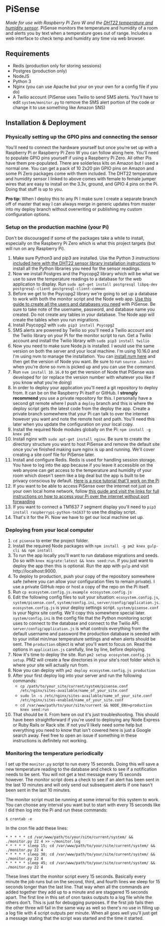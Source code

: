# PiSense

*Made for use with Raspberry Pi Zero W and the [DHT22 temperature and humidity sensor](https://www.amazon.com/gp/product/B073F472JL/ref=ppx_yo_dt_b_asin_title_o01_s00?ie=UTF8&psc=1)*. PiSense monitors the temperature and humidity of a room and alerts you by text when a temperature goes out of range. Includes a web interface to check temp and humidity any time via web browser.

## Requirements

- Redis (production only for storing sessions)
- Postgres (production only)
- NodeJS
- Python 3
- Nginx (you can use Apache but your on your own for a config file if you do)
- A Twilio account (PiSense uses Twilio to send SMS alerts. You'll have to edit `system/monitor.py` to remove the SMS alert portion of the code or change it to use something like Amazon SNS)

## Installation & Deployment

### Physically setting up the GPIO pins and connecting the sensor

You'll need to connect the hardware yourself but once you're set up with a Raspberry Pi or Raspberry Pi Zero W you can follow along here. You'll need to populate GPIO pins yourself if using a Raspberry Pi Zero. All other Pis have them pre-populated. There are solderless kits on Amazon but I used a normal one. You can get a pack of 10 2x20 pin GPIO pins on Amazon and some Pi Zero packages come with them included. The DHT22 temperature and humidity sensor I linked to above comes with female to female jumper wires that are easy to install on the 3.3v, ground, and GPIO 4 pins on the Pi. Doing that stuff is up to you.

__Pro tip:__ When I deploy this to any Pi I make sure I create a separate branch off of master that way I can always merge in generic updates from master into my deploy branch without overwriting or publishing my custom configuration options.

### Setup on the production machine (your Pi)

Don't be discouraged if some of the packages take a while to install, especially on the Raspberry Pi Zero which is what this project targets (but will run on any Raspberry Pi).

1. Make sure Python3 and pip3 are installed. Use the Python 3 instructions [included here with the DHT22 sensor library installation instructions](https://github.com/adafruit/Adafruit_Python_DHT) to install all the Python libraries you need for the sensor readings.
2. Now we install Postgres and the Psycopg2 library which will be what we use to save the temperature readings to a database for the web application to display. Run `sudo apt-get install postgresql libpq-dev postgresql-client postgresql-client-common`
3. Before we get to the Psycopg2 library we're going to set up a database to work with both the monitor script and the Node web app. [Use this guide to create all the users and databases you need](https://www.digitalocean.com/community/tutorials/how-to-install-and-use-postgresql-on-ubuntu-18-04) with PiSense. Be sure to take note of the username, password, and database name you created. Do not create any tables in your database. The Node app will create the tables when you run migrations.
4. Install Psycopg2 with `sudo pip3 install Psycopg2`
5. SMS alerts are powered by Twilio so you'll need a Twilio account and the Twilio library on your Pi for the monitor script to run. Get a Twilio account and install the Twilio library with `sudo pip3 install twilio`
6. Now you need to make sure Node.js is installed. I would use the same version on both the server and your local machine. I'm using 10.16.0 and I'm using nvm to manage the installation. You can [install nvm here](https://github.com/nvm-sh/nvm) and then get the version of Node you want. Be sure to run `source .bashrc` when you're done so nvm is picked up and you can use the command.
7. Run `nvm install 10.16.0` to get the version of Node that PiSense was developed for (or replace the version number with whatever you like if you know what you're doing)
8. In order to deploy your application you'll need a git repository to deploy from. It can be on the Raspberry Pi itself or GitHub. I __strongly recommend__ you use a private repository for this. I personally have a second git remote where I push a `deploy` branch and this is where the deploy script gets the latest code from the deploy the app. Create a private branch somewhere that your Pi can talk to over the internet however you want and note the remote host and path. You'll need this later when you update the configuration on your local copy.
9. Install the required Node modules globally on the Pi: `npm install -g knex pm2`
10. Install nginx with `sudo apt-get install nginx`. Be sure to create the directory structure you want to host PiSense and remove the default site once you've finished making sure nginx is up and running. We'll cover creating a site conf file for PiSense later.
11. Install and configure Redis. Redis is used for handling session storage. You have to log into the app because if you leave it accessible on the web anyone can get access to the temperature and humidity of your room which doesn't seem like a big deal but the app is built to be privacy conscious by default. [Here is a nice tutorial that'll work on the Pi](https://www.digitalocean.com/community/tutorials/how-to-install-and-secure-redis-on-ubuntu-18-04)
12. If you want to be able to access PiSense over the internet not just on your own local home network, follow [this guide and visit the links for full instructions on how to access your Pi over the internet without port forwarding](http://billpatrianakos.me/blog/2019/07/12/access-a-raspberry-pi-from-anywhere-without-port-forwarding/)
13. If you want to connect a TM1637 7 segment display you'll need to `pip3 install raspberrypi-python-tm1637` to use the display script.
14. That's it for the Pi. Now we have to get our local machine set up.

### Deploying from your local computer

1. `cd pisense` to enter the project folder.
2. Install the required Node packages with `npm install -g pm2 knex gulp-cli && npm install`
3. To run the app locally you'll want to run database migrations and seeds. Do so with `knex migrate:latest && knex seed:run`. If you just want to deploy the app then this is optional. Run the app with `gulp` and visit http://localhost:9000.
4. To deploy to production, push your copy of the repository somewhere safe (where you can allow your configuration files to remain private). I use a private GitHub repo or host a copy of the repo on the Pi itself.
5. Run `cp ecosystem.config.js.example ecosystem.config.js`
6. Edit the following config files to suit your situation: `ecosystem.config.js`, `system/pisense.conf`, `system/config.ini`, `server/config/application.js`. `ecosystem.config.js` is your deploy settings script. `system/pisense.conf` is your Nginx site config. We'll copy this somewhere special later. `system/config.ini` is the config file that the Python monitoring script uses to connect to the database and connect to the Twilio API. `server/config/application.js` is what controls everything from the default username and password the production database is seeded with to your initial min/max temperature settings and when alerts should be sent. The `production` object is what you'll want to focus on. Read the options in `application.js` carefully, line by line, before deploying.
7. Now it's time to deploy the site. Run `pm2 setup ecosystem.config.js setup`. PM2 will create a few directories in your site's root folder which is where your site will actually run from.
8. Now you can deploy with `pm2 deploy ecosystem.config.js production`
9. After your first deploy log into your server and run the following commands:
	- `cp /path/to/your_site/current/system/pisense.conf /etc/nginx/sites-available/name_of_your_site.conf`
	- `sudo ln -s /etc/nginx/sites-available/name_of_your_site.conf /etc/nginx/sites-enabled/name_of_your_site.conf`
	- `cd /var/www/path/to/your/site/current && NODE_ENV=production knex seed:run`
10. That should be it. From here on out it's just troubleshooting. This should have been straightforward if you're used to deploying any Node Express or Ruby Rails or Rack site. If not you'll likely need some help but everything you need to know that isn't covered here is just a Google search away. Feel free to open an issue if something in these instructions is definitely not working.

### Monitoring the temperature periodically

I set up the `monitor.py` script to run every 15 seconds. Doing this will save a new temperature reading to the database and check to see if a notification needs to be sent. You will not get a text message every 15 seconds however. The monitor script does a check to see if an alert has been sent in the last 10 minutes and will only send out subsequent alerts if one hasn't been sent in the last 10 minutes.

The monitor script must be running at some interval for this system to work. You can choose any interval you want but to start with every 15 seconds like I did then log into the Pi and run these commands:

```
$ crontab -e
```

In the cron file add these lines:

```
* * * * * cd /var/www/path/to/your/site/current/system/ && ./monitor.py 22 4 >> ~/monitor.log
* * * * * sleep 15; cd /var/www/path/to/your/site/current/system/ && ./monitor.py 22 4
* * * * * sleep 30; cd /var/www/path/to/your/site/current/system/ && ./monitor.py 22 4
* * * * * sleep 45; cd /var/www/path/to/your/site/current/system/ && ./monitor.py 22 4
```

These lines start the monitor script every 15 seconds. Basically every minute the job runs but on the second, third, and fourth lines we sleep for 15 seconds longer than the last line. That way when all the commands are added together they add up to a minute and are staggered 15 seconds apart. The first line in this set of cron tasks outputs to a log file while the others don't. This is just for debugging purposes. If the first job fails then the other three will fail in the same way as well so there's no use in filling up a log file with 4 script outputs per minute. When all goes well you'll just get a message stating that the script was started and the time it started.
